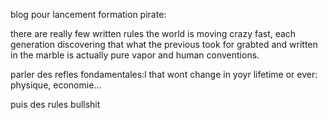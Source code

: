 blog pour lancement formation pirate:

there are really few written rules
the world is moving crazy fast, each generation discovering that what the previous took for grabted and written in the marble is actually pure vapor and human conventions.

parler des refles fondamentales:l that wont change in yoyr lifetime or ever:
physique, economie...

puis des rules bullshit
